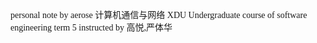 <font face = "Consolas">

personal note by aerose
计算机通信与网络
XDU Undergraduate course of software engineering 
term 5
instructed by 高悦,严体华

